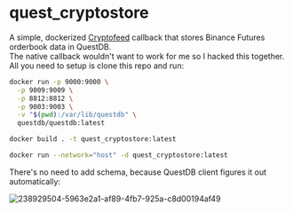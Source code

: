 # quest_cryptostore
A simple, dockerized [Cryptofeed](https://github.com/bmoscon/cryptofeed)
 callback that stores Binance Futures orderbook data in QuestDB.    
The native callback wouldn't want to work for me so I hacked this together.          
All you need to setup is clone this repo and run:
```bash
docker run -p 9000:9000 \
  -p 9009:9009 \
  -p 8812:8812 \
  -p 9003:9003 \
  -v "$(pwd):/var/lib/questdb" \
  questdb/questdb:latest

docker build . -t quest_cryptostore:latest

docker run --network="host" -d quest_cryptostore:latest
```
There's no need to add schema, because QuestDB client figures it out automatically:   

![238929504-5963e2a1-af89-4fb7-925a-c8d00194af49](https://github.com/mrzdev/quest_cryptostore/assets/106373816/a2abbde9-c53e-4d3f-8c3f-c3a331b0c149)
